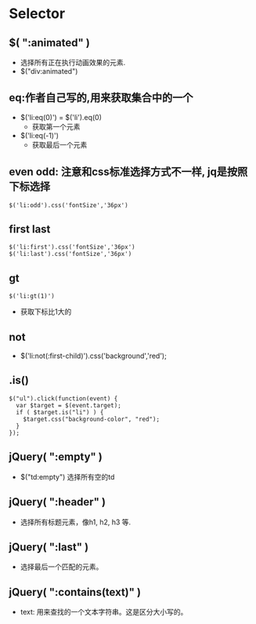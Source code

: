 # Selector

## $( ":animated" )
* 选择所有正在执行动画效果的元素.
* $("div:animated")
## eq:作者自己写的,用来获取集合中的一个
* $('li:eq(0)') = $('li').eq(0)
    * 获取第一个元素
* $('li:eq(-1)')
    * 获取最后一个元素

## even odd: 注意和css标准选择方式不一样, jq是按照下标选择
`$('li:odd').css('fontSize','36px')`

## first last
`$('li:first').css('fontSize','36px')`
`$('li:last').css('fontSize','36px')`

## gt
`$('li:gt(1)')`
* 获取下标比1大的

## not
* $('li:not(:first-child)').css('background','red');

## .is()
```
$("ul").click(function(event) {
  var $target = $(event.target);
  if ( $target.is("li") ) {
    $target.css("background-color", "red");
  }
});
```

## jQuery( ":empty" )
* $("td:empty") 选择所有空的td

## jQuery( ":header" )
* 选择所有标题元素，像h1, h2, h3 等.

## jQuery( ":last" )
* 选择最后一个匹配的元素。

## jQuery( ":contains(text)" )
* text: 用来查找的一个文本字符串。这是区分大小写的。
